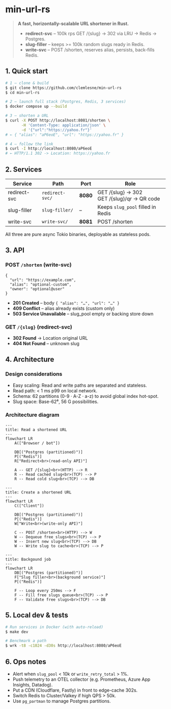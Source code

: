 # min-url-rs

> **A fast, horizontally-scalable URL shortener in Rust.**
>
> * **redirect-svc** – 100k rps GET /{slug} -> 302 via LRU -> Redis -> Postgres.
> * **slug-filler** – keeps >= 100k random slugs ready in Redis.
> * **write-svc** – POST /shorten, reserves alias, persists, back-fills Redis.

## 1. Quick start

```bash
# 1 – clone & build
$ git clone https://github.com/clemlesne/min-url-rs
$ cd min-url-rs

# 2 – launch full stack (Postgres, Redis, 3 services)
$ docker compose up --build

# 3 – shorten a URL
$ curl -X POST http://localhost:8081/shorten \
       -H 'Content-Type: application/json' \
       -d '{"url":"https://yahoo.fr"}'
# ← { "alias": "aP6eoE", "url": "https://yahoo.fr" }

# 4 – follow the link
$ curl -I http://localhost:8080/aP6eoE
# ← HTTP/1.1 302 -> Location: https://yahoo.fr
```

## 2. Services

| Service | Path | Port | Role |
| - | - | - | - |
| redirect-svc | `redirect-svc/` | **8080** | GET /{slug} -> 302</br>GET /{slug}/qr -> QR code |
| slug-filler | `slug-filler/` | – | Keeps `slug_pool` filled in Redis |
| write-svc | `write-svc/` | **8081** | POST /shorten |

All three are pure async Tokio binaries, deployable as stateless pods.

## 3. API

### POST `/shorten` (write-svc)

```jsonc
{
  "url": "https://example.com",
  "alias": "optional-custom",
  "owner": "optional@user"
}
```

* **201 Created** – body `{ "alias": "…", "url": "…" }`
* **409 Conflict** – alias already exists (custom only)
* **503 Service Unavailable** – slug\_pool empty or backing store down

### GET `/{slug}` (redirect-svc)

* **302 Found** -> Location original URL
* **404 Not Found** – unknown slug

## 4. Architecture

### Design considerations

* Easy scaling: Read and write paths are separated and stateless.
* Read path: < 1 ms p99 on local network.
* Schema: 62 partitions (0-9 · A-Z · a-z) to avoid global index hot-spot.
* Slug space: Base-62⁶, 56 G possibilities.

### Architecture diagram

```mermaid
---
title: Read a shortened URL
---
flowchart LR
    A(["Browser / bot"])

    DB[("Postgres (partitioned)")]
    P[("Redis")]
    R["Redirect<br>(read-only API)"]

    A -- GET /{slug}<br>(HTTP) --> R
    R -- Read cached slug<br>(TCP) --> P
    R -- Read cold slug<br>(TCP) --> DB
```

```mermaid
---
title: Create a shortened URL
---
flowchart LR
    C(["Client"])

    DB[("Postgres (partitioned)")]
    P[("Redis")]
    W["Write<br>(write-only API)"]

    C -- POST /shorten<br>(HTTP) --> W
    W -- Dequeue free slugs<br>(TCP) --> P
    W -- Insert new slug<br>(TCP) --> DB
    W -- Write slug to cache<br>(TCP) --> P
```

```mermaid
---
title: Backgound job
---
flowchart LR
    DB[("Postgres (partitioned)")]
    F["Slug filler<br>(background service)"]
    P[("Redis")]

    F -- Loop every 250ms --> F
    F -- Fill free slugs queue<br>(TCP) --> P
    F -- Validate free slugs<br>(TCP) --> DB
```

## 5. Local dev & tests

```bash
# Run services in Docker (with auto-reload)
$ make dev

# Benchmark a path
$ wrk -t8 -c1024 -d30s http://localhost:8080/aP6eoE
```

## 6. Ops notes

* Alert when `slug_pool` < 10k or `write_retry_total` > 1%.
* Push telemetry to an OTEL collector (e.g. Prometheus, Azure App Insights, Datadog).
* Put a CDN (Cloudflare, Fastly) in front to edge-cache 302s.
* Switch Redis to Cluster/Valkey if high QPS > 50k.
* Use `pg_partman` to manage Postgres partitions.
